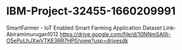 # IBM-Project-32455-1660209991
SmartFarmer - IoT Enabled Smart Farming Application
Dataset Link- Abiramimurugan1012
https://drive.google.com/file/d/10NNmSAlIlj-O5ePuLhJXwVTKE3RR7HP0/view?usp=drivesdk

